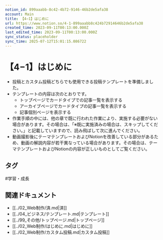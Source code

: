 ```yaml
---
notion_id: 899aaabb-8c42-4b72-9146-46b2de5afa38
account: Main
title: 【4−1】はじめに
url: https://www.notion.so/4-1-899aaabb8c424b72914646b2de5afa38
created_time: 2023-09-11T00:13:00.000Z
last_edited_time: 2023-09-11T00:13:00.000Z
sync_status: placeholder
sync_time: 2025-07-12T15:01:15.086722
---
```

# 【4−1】はじめに

- 投稿とカスタム投稿どちらでも使用できる投稿テンプレートを準備しました。
- テンプレートの内容は次のとおりです。
  - トップページでカードタイプでの記事一覧を表示する
  - アーカイブページでカードタイプの記事一覧を表示する
  - 記事個別ページを表示する
- 作業手順の中には、他の章で既に行われた作業により、実施する必要がない場合があります。その場合は、「※既に実施済みの場合は、スキップしてください。」と記載していますので、読み飛ばして次に進んでください。
- 動画撮影後にテーマテンプレートおよびNotionを改善している部分があるため、動画の解説内容が若干異なっている場合があります。その場合は、テーマテンプレートおよびNotionの内容が正しいものとしてご覧ください。

## タグ

#学習・成長 

## 関連ドキュメント

- [[../02_Web制作/済.md|済]]
- [[../04_ビジネス/テンプレート.md|テンプレート]]
- [[../99_その他/トップページ.md|トップページ]]
- [[../02_Web制作/はじめに.md|はじめに]]
- [[../02_Web制作/カスタム投稿.md|カスタム投稿]]
